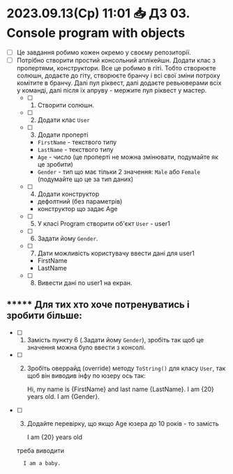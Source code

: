 ﻿# 2023.09.13(Ср) 11:01 📥 ДЗ 03. Console program with objects 

- [ ] Це завдання робимо кожен окремо у своєму репозиторії.  
- [ ] Потрібно створити простий консольний аплікейшн. Додати клас з пропертями, конструктори. Все це робимо в гіті. Тобто створюєте солюшн, додаєте до гіту, створюєте бранчу і всі свої зміни потроху комітите в бранчу. Далі пул ріквест, далі додаєте ревьюверами всіх у команді, далі після їх апруву - мержите пул ріквест у мастер.  
    - [ ] 1. Створити солюшн.  
    - [ ] 2. Додати клас `User`  
    - [ ] 3. Додати проперті  
        - `FirstName` - текствого типу  
        - `LastName` - текствого типу  
        - `Age` - число (це проперті не можна змінювати, подумайте як це зробити)  
        - `Gender` - тип що має тільки 2 значення: `Male` або `Female` (подумайте що це за тип даних)  
    - [ ] 4. Додати конструктор  
        - дефолтний (без параметрів)  
        - конструктор що задає Age  
    - [ ] 5. У класі Program створити об'єкт `User` - user1  
    - [ ] 6. Задати йому `Gender`.  
    - [ ] 7. Дати можливість користувачу ввести дані для user1  
        - FirstName  
        - LastName  
    - [ ] 8. Вивести дані по user1 на екран.  

## ***** Для тих хто хоче потренуватись і зробити більше:
- [ ] 1. Замість пункту 6 (.Задати йому `Gender`), зробіть так щоб це значення можна було ввести з консолі.
- [ ] 2. Зробіть оверрайд (override) методу `ToString()` для класу `User`, так щоб він виводив інфу по юзеру ось так:  
        
      Hi, my name is {FirstName} and last name {LastName}. I am {20} years old. I am {Gender}.

- [ ] 3. Додайте перевірку, що якщо Age юзера до 10 років - то замість

      I am {20} years old

    треба виводити

        I am a baby.

